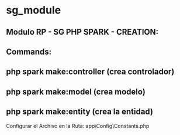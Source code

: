 # sg_module
 Modulo RP - SG
 PHP SPARK - CREATION:
---------------------------------------------------------------------
Commands: 
---------------------------------------------------------------------
php spark make:controller (crea controlador)
---------------------------------------------------------------------
php spark make:model (crea modelo)
---------------------------------------------------------------------
php spark make:entity (crea la entidad)
---------------------------------------------------------------------
Configurar el Archivo en la Ruta:   app\Config\Constants.php
      
